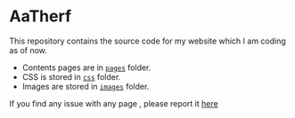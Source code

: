# AaTherf

This repository contains the source code for my website which I am coding as of now.

- Contents pages are in [`pages`](src/pages) folder.
- CSS is stored in [`css`](src/public/css) folder.
- Images are stored in [`images`](src/public/images/) folder.

If you find any issue with any page , please report it [here](https://github.com/CodyAaTherf/website/issues)
